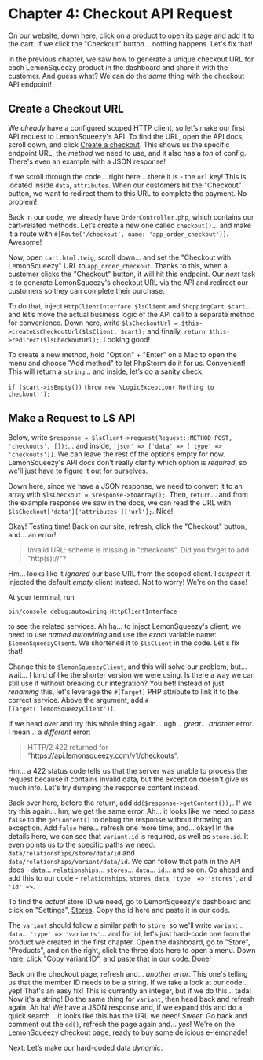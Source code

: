 # Chapter 4: Checkout API Request

On our website, down here, click on a product to open its page and add it to the
cart. If we click the "Checkout" button... nothing happens. Let's fix that!

In the previous chapter, we saw how to generate a unique checkout URL for each
LemonSqueezy product in the dashboard and share it with the customer. And guess
what? We can do the *same* thing with the checkout API endpoint!

## Create a Checkout URL

We *already* have a configured scoped HTTP client, so let’s make our first API
request to LemonSqueezy's API. To find the URL, open the API docs, scroll down,
and click [Create a checkout](https://docs.lemonsqueezy.com/api/checkouts/create-checkout).
This shows us the specific endpoint URL, the *method* we need to use, and it
also has a *ton* of config. There's even an example with a JSON response!

If we scroll through the code... right here... there it is - the `url` key!
This is located inside `data`, `attributes`. When our customers hit the
"Checkout" button, we want to redirect them to this URL to complete the payment.
No problem!

Back in our code, we already have `OrderController.php`, which contains our
cart-related methods. Let’s create a new one called `checkout()`... and make it
a route with `#[Route('/checkout', name: 'app_order_checkout')]`. Awesome!

Now, open `cart.html.twig`, scroll down... and set the "Checkout with
LemonSqueezy" URL to `app_order_checkout`. Thanks to this, when a customer
clicks the "Checkout" button, it will hit this endpoint. Our *next* task is to
generate LemonSqueezy's checkout URL via the API and redirect our customers so
they can complete their purchase.

To do that, inject `HttpClientInterface $lsClient` and `ShoppingCart $cart`...
and let’s move the actual business logic of the API call to a separate method
for convenience. Down here, write
`$lsCheckoutUrl = $this->createLsCheckoutUrl($lsClient, $cart);` and finally,
`return $this->redirect($lsCheckoutUrl);`. Looking good!

To create a new method, hold "Option" + "Enter" on a Mac to open the menu and
choose "Add method" to let PhpStorm do it for us. Convenient! This will return a
`string`... and inside, let’s do a sanity check:

`if ($cart->isEmpty())`
`throw new \LogicException('Nothing to checkout!');`

## Make a Request to LS API

Below, write
`$response = $lsClient->request(Request::METHOD_POST, 'checkouts', []);`... and
inside, `'json' => ['data' => ['type' => 'checkouts']]`. We can leave the rest
of the options empty for now. LemonSqueezy's API docs don't really clarify which
option is *required*, so we'll just have to figure it out for ourselves.

Down here, since we have a JSON response, we need to convert it to an array with
`$lsCheckout = $response->toArray();`. Then, `return`... and from the example
response we saw in the docs, we can read the URL with
`$lsCheckout['data']['attributes']['url'];`. Nice!

Okay! Testing time! Back on our site, refresh, click the "Checkout" button,
and... an error!

> Invalid URL: scheme is missing in "checkouts". Did you forget to add
> "http(s)://"?

Hm... looks like it *ignored* our base URL from the scoped client. I *suspect*
it injected the default *empty* client instead. Not to worry! We're on the case!

At your terminal, run

```terminal
bin/console debug:autowiring HttpClientInterface
```

to see the related services. Ah ha... to inject LemonSqueezy's client, we need
to use *named autowiring* and use the *exact* variable name:
`$lemonSqueezyClient`. We shortened it to `$lsClient` in the code. Let's fix
that!

Change this to `$lemonSqueezyClient`, and this will solve our problem, but...
wait... I kind of like the shorter version we were using. Is there a way we can
still use it without breaking our integration? You bet! Instead of just
*renaming* this, let's leverage the `#[Target]` PHP attribute to link it to
the correct service. Above the argument, add `#[Target('lemonSqueezyClient')]`.

If we head over and try this whole thing again... ugh... *great*... *another*
error. I mean... a *different* error:

> HTTP/2 422 returned for "https://api.lemonsqueezy.com/v1/checkouts".

Hm... a 422 status code tells us that the server was unable to process the
request because it contains invalid data, but the exception doesn't give us much
info. Let's try dumping the response content instead.

Back over here, before the return, add `dd($response->getContent());`. If we try
this again... hm, we get the same error. Ah... it looks like we need to pass
`false` to the `getContent()` to debug the response without throwing an
exception. Add `false` here... refresh one more time, and... okay! In the
details here, we can see that `variant.id` is required, as well as `store.id`.
It even points us to the specific paths we need:
`data/relationships/store/data/id` and `data/relationships/variant/data/id`. We
can follow that path in the API docs - `data`... `relationships`... `stores`...
`data`... `id`... and so on. Go ahead and add this to our code -
`relationships`, `stores`, `data`, `'type' => 'stores'`, and `'id' =>`.

To find the *actual* store ID we need, go to LemonSqueezy's dashboard and click
on "Settings", [Stores](https://app.lemonsqueezy.com/settings/stores). Copy the
id here and paste it in our code.

The `variant` should follow a similar path to `store`, so we'll write `variant`...
`data`... `'type' => 'variants'`... and for `id`, let's just hard-code one from
the product we created in the first chapter. Open the dashboard, go to
"Store", "Products", and on the right, click the three dots here to open a menu.
Down here, click "Copy variant ID", and paste that in our code. Done!

Back on the checkout page, refresh and... *another error*. This one's telling us
that the member ID needs to be a string. If we take a look at our code... yep!
That's an easy fix! This is currently an integer, but if we do this... tada! Now
it's a string! Do the same thing for `variant`, then head back and refresh
again. Ah ha! We have a JSON response and, if we expand this and do a quick
search... it looks like this has the URL we need! *Sweet*! Go back and comment
out the `dd()`, refresh the page again and... *yes*! We're on the LemonSqueezy
checkout page, ready to buy some delicious e-lemonade!

Next: Let’s make our hard-coded data *dynamic*.
